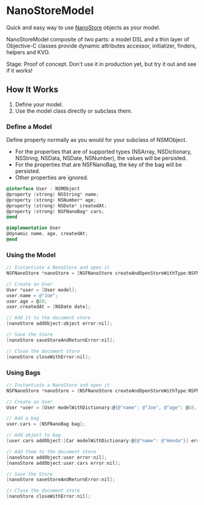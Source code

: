 NanoStoreModel
==============

Quick and easy way to use [NanoStore](https://github.com/tciuro/NanoStore) objects as your model. 

NanoStoreModel composite of two parts: a model DSL and a thin layer of Objective-C classes provide dynamic attributes accessor, initializer, finders, helpers and KVO.

Stage: Proof of concept. Don't use it in production yet, but try it out and see if it works!

## How It Works

1. Define your model.
2. Use the model class directly or subclass them.

### Define a Model

Define property normally as you would for your subclass of NSMObject. 


- For the properties that are of supported types (NSArray, NSDictionary, NSString, NSData, NSDate, NSNumber), the values will be persisted. 
- For the properties that are NSFNanoBag, the key of the bag will be persisted.
- Other properties are ignored.

```objective-c
@interface User : NSMObject
@property (strong) NSString* name;
@property (strong) NSNumber* age;
@property (strong) NSDate* createdAt;
@property (strong) NSFNanoBag* cars;
@end

@implementation User
@dynamic name, age, createdAt;
@end
```

### Using the Model

```objective-c
// Instantiate a NanoStore and open it
NSFNanoStore *nanoStore = [NSFNanoStore createAndOpenStoreWithType:NSFMemoryStoreType path:nil error:nil];

// Create an User
User *user = [User model];
user.name = @"Joe";
user.age = @20;
user.createdAt = [NSDate date];

// Add it to the document store
[nanoStore addObject:object error:nil];

// Save the Store
[nanoStore saveStoreAndReturnError:nil];

// Close the document store
[nanoStore closeWithError:nil];
```

### Using Bags


```objective-c
// Instantiate a NanoStore and open it
NSFNanoStore *nanoStore = [NSFNanoStore createAndOpenStoreWithType:NSFMemoryStoreType path:nil error:nil];

// Create an User
User *user = [User modelWithDictionary:@{@"name": @"Joe", @"age": @18, @"createdAt": [NSDate date]}];

// Add a bag
user.cars = [NSFNanoBag bag];

// Add object to bag
[user.cars addObject:[Car modelWithDictionary:@{@"name": @"Honda"}] error:nil];

// Add them to the document store
[nanoStore addObject:user error:nil];
[nanoStore addObject:user.cars error:nil];

// Save the Store
[nanoStore saveStoreAndReturnError:nil];

// Close the document store
[nanoStore closeWithError:nil];
```
